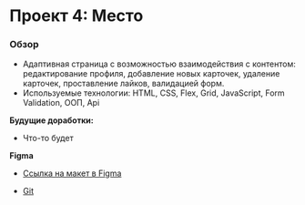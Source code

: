 # Проект 4: Место

### Обзор
* Адаптивная страница с возможностью взаимодействия с контентом: редактирование профиля, добавление новых карточек, удаление карточек, проставление лайков, валидацией форм.
* Используемые технологии: HTML, CSS, Flex, Grid, JavaScript, Form Validation, ООП, Api

**Будущие доработки:** 
* Что-то будет

**Figma**

* [Ссылка на макет в Figma](https://www.figma.com/file/kRVLKwYG3d1HGLvh7JFWRT/JavaScript.-Sprint-6?node-id=1124%3A2)

* [Git](https://egyakgit.github.io/mesto)